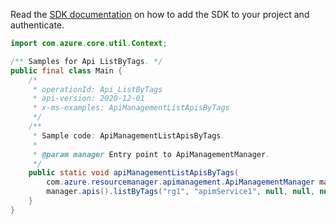 Read the [SDK documentation](https://github.com/Azure/azure-sdk-for-java/blob/azure-resourcemanager-apimanagement_1.0.0-beta.2/sdk/apimanagement/azure-resourcemanager-apimanagement/README.md) on how to add the SDK to your project and authenticate.

```java
import com.azure.core.util.Context;

/** Samples for Api ListByTags. */
public final class Main {
    /*
     * operationId: Api_ListByTags
     * api-version: 2020-12-01
     * x-ms-examples: ApiManagementListApisByTags
     */
    /**
     * Sample code: ApiManagementListApisByTags.
     *
     * @param manager Entry point to ApiManagementManager.
     */
    public static void apiManagementListApisByTags(
        com.azure.resourcemanager.apimanagement.ApiManagementManager manager) {
        manager.apis().listByTags("rg1", "apimService1", null, null, null, null, Context.NONE);
    }
}
```

